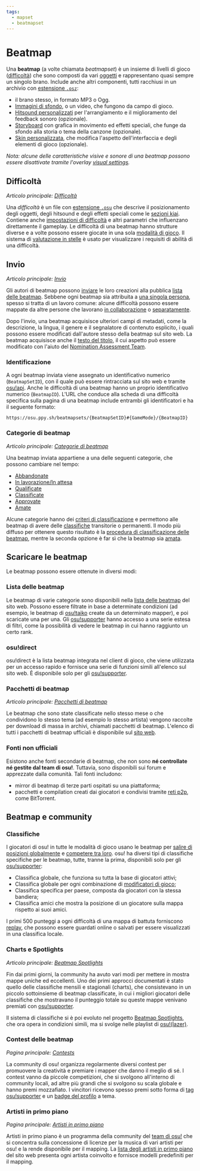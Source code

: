 ```yaml
---
tags:
  - mapset
  - beatmapset
---
```


# Beatmap

Una **beatmap** (a volte chiamata *beatmapset*) è un insieme di livelli di gioco ([difficoltà](#difficoltà)) che sono composti da vari [oggetti](/wiki/Gameplay/Hit_object) e rappresentano quasi sempre un singolo brano. Include anche altri componenti, tutti racchiusi in un archivio con [estensione `.osz`](/wiki/Client/File_formats/osz_(file_format)):

- il brano stesso, in formato MP3 o Ogg.
- [Immagini di sfondo]( /wiki/Beatmap/Background), o un video, che fungono da campo di gioco.
- [Hitsound personalizzati](/wiki/Beatmapping/Hitsound) per l'arrangiamento e il miglioramento del feedback sonoro (opzionale).
- [Storyboard](/wiki/Storyboard) con grafica in movimento ed effetti speciali, che funge da sfondo alla storia o tema della canzone (opzionale).
- [Skin personalizzata](/wiki/Skinning), che modifica l'aspetto dell'interfaccia e degli elementi di gioco (opzionale).

*Nota: alcune delle caratteristiche visive e sonore di una beatmap possono essere disattivate tramite l'overlay [visual settings](/wiki/Client/Interface/Visual_settings).*

## Difficoltà

*Articolo principale: [Difficoltà](/wiki/Beatmap/Difficulty)*

Una *difficoltà* è un file con [estensione `.osu`](/wiki/Client/File_formats/osu_(file_format)) che descrive il posizionamento degli oggetti, degli hitsound e degli effetti speciali come le [sezioni kiai](/wiki/Gameplay/Kiai_time). Contiene anche [impostazioni di difficoltà](/wiki/Client/Beatmap_editor/Song_setup#difficulty) e altri parametri che influenzano direttamente il gameplay. Le difficoltà di una beatmap hanno strutture diverse e a volte possono essere giocate in una sola [modalità di gioco](/wiki/Game_mode). Il sistema di [valutazione in stelle](/wiki/Beatmap/Star_rating) è usato per visualizzare i requisiti di abilità di una difficoltà.

## Invio

*Articolo principale: [Invio](/wiki/Beatmapping/Beatmap_submission)*

Gli autori di beatmap possono [inviare](/wiki/Beatmapping/Beatmap_submission) le loro creazioni alla pubblica [lista delle beatmap](https://osu.ppy.sh/beatmapsets). Sebbene ogni beatmap sia attribuita a [una singola persona](/wiki/Beatmap/Beatmap_host), spesso si tratta di un lavoro comune: alcune difficoltà possono essere mappate da altre persone che lavorano [in collaborazione](/wiki/Beatmap/Beatmap_collaborations) o [separatamente](/wiki/Beatmap/Guest_difficulty).

Dopo l'invio, una beatmap acquisisce ulteriori campi di metadati, come la descrizione, la lingua, il genere e il segnalatore di contenuto esplicito, i quali possono essere modificati dall'autore stesso della beatmap sul sito web. La beatmap acquisisce anche il [testo del titolo](/wiki/Beatmap/Title_text), il cui aspetto può essere modificato con l'aiuto del [Nomination Assessment Team](/wiki/People/Nomination_Assessment_Team).

### Identificazione

A ogni beatmap inviata viene assegnato un identificativo numerico (`BeatmapSetID`), con il quale può essere rintracciata sul sito web e tramite [osu!api](/wiki/osu!api). Anche le difficoltà di una beatmap hanno un proprio identificativo numerico (`BeatmapID`). L'URL che conduce alla scheda di una difficoltà specifica sulla pagina di una beatmap include entrambi gli identificatori e ha il seguente formato:

```
https://osu.ppy.sh/beatmapsets/{BeatmapSetID}#{GameMode}/{BeatmapID}
```

### Categorie di beatmap

*Articolo principale: [Categorie di beatmap](Category)*

Una beatmap inviata appartiene a una delle seguenti categorie, che possono cambiare nel tempo:

- [Abbandonate](Category#mappe-abbandonate)
- [In lavorazione/In attesa](Category#mappe-in-lavorazione-e-in-attesa)
- [Qualificate](Category#qualificate)
- [Classificate](Category#classificate)
- [Approvate](Category#approvate)
- [Amate](Category#amate)

Alcune categorie hanno dei [criteri di classificazione](/wiki/Ranking_criteria) e permettono alle beatmap di avere delle [classifiche](#classifiche) transitorie o permanenti. Il modo più diffuso per ottenere questo risultato è la [procedura di classificazione delle beatmap](/wiki/Beatmap_ranking_procedure), mentre la seconda opzione è far sì che la beatmap sia [amata](Category#amate).

## Scaricare le beatmap

Le beatmap possono essere ottenute in diversi modi:

### Lista delle beatmap

Le beatmap di varie categorie sono disponibili nella [lista delle beatmap](https://osu.ppy.sh/beatmapsets) del sito web. Possono essere filtrate in base a determinate condizioni (ad esempio, le beatmap di [osu!taiko](/wiki/Game_mode/osu!taiko) create da un determinato mapper), e poi scaricate una per una. Gli [osu!supporter](/wiki/osu!supporter) hanno accesso a una serie estesa di filtri, come la possibilità di vedere le beatmap in cui hanno raggiunto un certo rank.

### osu!direct

osu!direct è la lista beatmap integrata nel client di gioco, che viene utilizzata per un accesso rapido e fornisce una serie di funzioni simili all'elenco sul sito web. È disponibile solo per gli [osu!supporter](/wiki/osu!supporter).

### Pacchetti di beatmap

*Articolo principale: [Pacchetti di beatmap](Packs)*

Le beatmap che sono state classificate nello stesso mese o che condividono lo stesso tema (ad esempio lo stesso artista) vengono raccolte per download di massa in archivi, chiamati pacchetti di beatmap. L'elenco di tutti i pacchetti di beatmap ufficiali è disponibile sul [sito web](https://osu.ppy.sh/beatmaps/packs).

### Fonti non ufficiali

Esistono anche fonti secondarie di beatmap, che non sono **né controllate né gestite dal team di osu!**. Tuttavia, sono disponibili sui forum e apprezzate dalla comunità. Tali fonti includono:

- mirror di beatmap di terze parti ospitati su una piattaforma;
- pacchetti e compilation creati dai giocatori e condivisi tramite [reti p2p](https://en.wikipedia.org/wiki/Peer-to-peer), come BitTorrent.

## Beatmap e community

### Classifiche

I giocatori di osu! in tutte le modalità di gioco usano le beatmap per [salire di posizioni globalmente](/wiki/Performance_points) e [competere tra loro](/wiki/Ranking). osu! ha diversi tipi di classifiche specifiche per le beatmap, tutte, tranne la prima, disponibili solo per gli [osu!supporter](/wiki/osu!supporter):

- Classifica globale, che funziona su tutta la base di giocatori attivi;
- Classifica globale per ogni combinazione di [modificatori di gioco](/wiki/Gameplay/Game_modifier);
- Classifica specifica per paese, composta da giocatori con la stessa bandiera;
- Classifica amici che mostra la posizione di un giocatore sulla mappa rispetto ai suoi amici.

I primi 500 punteggi a ogni difficoltà di una mappa di battuta forniscono [replay](/wiki/Gameplay/Replay), che possono essere guardati online o salvati per essere visualizzati in una classifica locale.

### Charts e Spotlights

*Articolo principale: [Beatmap Spotlights](/wiki/Beatmap_Spotlights)*

Fin dai primi giorni, la community ha avuto vari modi per mettere in mostra mappe uniche ed eccellenti. Uno dei primi approcci documentati è stato quello delle classifiche mensili e stagionali (charts), che consistevano in un piccolo sottoinsieme di beatmap classificate, in cui i migliori giocatori delle classifiche che mostravano il punteggio totale su queste mappe venivano premiati con [osu!supporter](/wiki/osu!supporter).

Il sistema di classifiche si è poi evoluto nel progetto [Beatmap Spotlights](/wiki/Beatmap_Spotlights), che ora opera in condizioni simili, ma si svolge nelle playlist di [osu!(lazer)](/wiki/Client/Release_stream/Lazer).

### Contest delle beatmap

*Pagina principale: [Contests](/wiki/Contests)*

La community di osu! organizza regolarmente diversi contest per promuovere la creatività e premiare i mapper che danno il meglio di sé. I contest vanno da piccole competizioni, che si svolgono all'interno di community locali, ad altre più grandi che si svolgono su scala globale e hanno premi mozzafiato. I vincitori ricevono spesso premi sotto forma di [tag osu!supporter](/wiki/osu!supporter) e un [badge del profilo](/wiki/Community/Profile_badge) a tema.

### Artisti in primo piano

*Pagina principale: [Artisti in primo piano](/wiki/People/Featured_Artists)*

Artisti in primo piano è un programma della community del [team di osu!](/wiki/People/osu!_team) che si concentra sulla concessione di licenze per la musica di vari artisti per osu! e la rende disponibile per il mapping. La [lista degli artisti in primo piano](https://osu.ppy.sh/beatmaps/artists) del sito web presenta ogni artista coinvolto e fornisce modelli predefiniti per il mapping.

